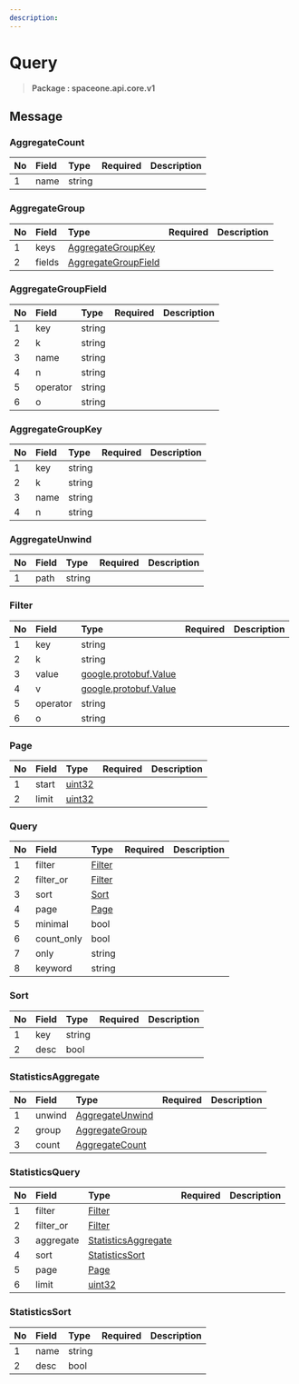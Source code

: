 ```yaml
---
description:  
---
```

# Query

>  **Package : spaceone.api.core.v1**

## Message

### AggregateCount
| No | Field | Type | Required | Description |
| :--- | :--- | :--- | :--- | :--- |
| 1 | name |string | ||

### AggregateGroup
| No | Field | Type | Required | Description |
| :--- | :--- | :--- | :--- | :--- |
| 1 | keys |[AggregateGroupKey](Query.md#aggregategroupkey) | ||
| 2 | fields |[AggregateGroupField](Query.md#aggregategroupfield) | ||

### AggregateGroupField
| No | Field | Type | Required | Description |
| :--- | :--- | :--- | :--- | :--- |
| 1 | key |string | ||
| 2 | k |string | ||
| 3 | name |string | ||
| 4 | n |string | ||
| 5 | operator |string | ||
| 6 | o |string | ||

### AggregateGroupKey
| No | Field | Type | Required | Description |
| :--- | :--- | :--- | :--- | :--- |
| 1 | key |string | ||
| 2 | k |string | ||
| 3 | name |string | ||
| 4 | n |string | ||

### AggregateUnwind
| No | Field | Type | Required | Description |
| :--- | :--- | :--- | :--- | :--- |
| 1 | path |string | ||

### Filter
| No | Field | Type | Required | Description |
| :--- | :--- | :--- | :--- | :--- |
| 1 | key |string | ||
| 2 | k |string | ||
| 3 | value |[google.protobuf.Value](https://developers.google.com/protocol-buffers/docs/reference/overview) | ||
| 4 | v |[google.protobuf.Value](https://developers.google.com/protocol-buffers/docs/reference/overview) | ||
| 5 | operator |string | ||
| 6 | o |string | ||

### Page
| No | Field | Type | Required | Description |
| :--- | :--- | :--- | :--- | :--- |
| 1 | start |[uint32](https://github.com/protocolbuffers/protobuf/blob/master/src/google/protobuf/type.proto) | ||
| 2 | limit |[uint32](https://github.com/protocolbuffers/protobuf/blob/master/src/google/protobuf/type.proto) | ||

### Query
| No | Field | Type | Required | Description |
| :--- | :--- | :--- | :--- | :--- |
| 1 | filter |[Filter](Query.md#filter) | ||
| 2 | filter_or |[Filter](Query.md#filter) | ||
| 3 | sort |[Sort](Query.md#sort) | ||
| 4 | page |[Page](Query.md#page) | ||
| 5 | minimal |bool | ||
| 6 | count_only |bool | ||
| 7 | only |string | ||
| 8 | keyword |string | ||

### Sort
| No | Field | Type | Required | Description |
| :--- | :--- | :--- | :--- | :--- |
| 1 | key |string | ||
| 2 | desc |bool | ||

### StatisticsAggregate
| No | Field | Type | Required | Description |
| :--- | :--- | :--- | :--- | :--- |
| 1 | unwind |[AggregateUnwind](Query.md#aggregateunwind) | ||
| 2 | group |[AggregateGroup](Query.md#aggregategroup) | ||
| 3 | count |[AggregateCount](Query.md#aggregatecount) | ||

### StatisticsQuery
| No | Field | Type | Required | Description |
| :--- | :--- | :--- | :--- | :--- |
| 1 | filter |[Filter](Query.md#filter) | ||
| 2 | filter_or |[Filter](Query.md#filter) | ||
| 3 | aggregate |[StatisticsAggregate](Query.md#statisticsaggregate) | ||
| 4 | sort |[StatisticsSort](Query.md#statisticssort) | ||
| 5 | page |[Page](Query.md#page) | ||
| 6 | limit |[uint32](https://github.com/protocolbuffers/protobuf/blob/master/src/google/protobuf/type.proto) | ||

### StatisticsSort
| No | Field | Type | Required | Description |
| :--- | :--- | :--- | :--- | :--- |
| 1 | name |string | ||
| 2 | desc |bool | ||
